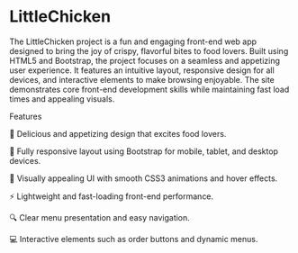# LittleChicken
The LittleChicken project is a fun and engaging front-end web app designed to bring the joy of crispy, flavorful bites to food lovers. Built using HTML5 and Bootstrap, the project focuses on a seamless and appetizing user experience. It features an intuitive layout, responsive design for all devices, and interactive elements to make browsing enjoyable. The site demonstrates core front-end development skills while maintaining fast load times and appealing visuals.

Features

🍗 Delicious and appetizing design that excites food lovers.

📱 Fully responsive layout using Bootstrap for mobile, tablet, and desktop devices.

🎨 Visually appealing UI with smooth CSS3 animations and hover effects.

⚡ Lightweight and fast-loading front-end performance.

🔍 Clear menu presentation and easy navigation.

💻 Interactive elements such as order buttons and dynamic menus.

